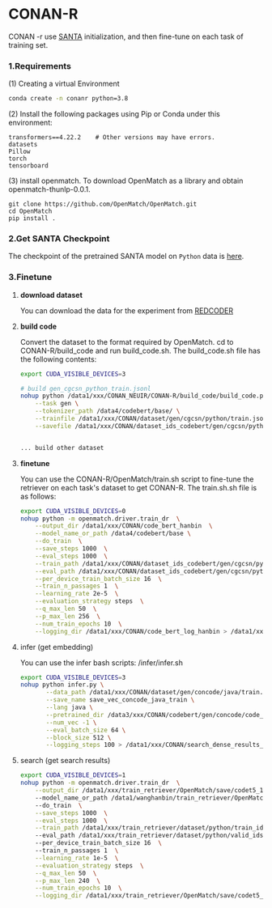 # CONAN-R

CONAN -r use [SANTA](https://github.com/OpenMatch/SANTA) initialization, and then fine-tune on each task of training set.

### 1.Requirements

(1) Creating a virtual Environment

```bash
conda create -n conanr python=3.8
```

(2) Install the following packages using Pip or Conda under this environment:

```
transformers==4.22.2    # Other versions may have errors.
datasets
Pillow
torch
tensorboard
```

(3) install openmatch. To download OpenMatch as a library and obtain openmatch-thunlp-0.0.1.

```
git clone https://github.com/OpenMatch/OpenMatch.git
cd OpenMatch
pip install .
```



### 2.Get SANTA Checkpoint

The checkpoint of the pretrained SANTA model on `Python` data is [here](https://huggingface.co/OpenMatch/santa-code-python-adv). 



### 3.Finetune

1. **download dataset**

   You can download the data for the experiment from [REDCODER](https://arxiv.org/abs/2305.19912)

   

2. **build code**

   Convert the dataset to the format required by OpenMatch. cd to CONAN-R/build_code and run build_code.sh. The build_code.sh file has the following contents:

   ```bash
   export CUDA_VISIBLE_DEVICES=3
   
   # build gen_cgcsn_python_train.jsonl
   nohup python /data1/xxx/CONAN_NEUIR/CONAN-R/build_code/build_code.py  \
       --task gen \
       --tokenizer_path /data4/codebert/base/ \
       --trainfile /data1/xxx/CONAN/dataset/gen/cgcsn/python/train.jsonl \
       --savefile /data1/xxx/CONAN/dataset_ids_codebert/gen/cgcsn/python/train_ids.jsonl > ../build_code_log/build_gen_cgcsn_python_train.log 2>&1 &
   
   
   ... build other dataset
   ```

   

3. **finetune**

   You can use the CONAN-R/OpenMatch/train.sh script to fine-tune the retriever on each task's dataset to get CONAN-R. The train.sh.sh file is as follows:

   ```bash
   export CUDA_VISIBLE_DEVICES=0
   nohup python -m openmatch.driver.train_dr  \
       --output_dir /data1/xxx/CONAN/code_bert_hanbin  \
       --model_name_or_path /data4/codebert/base \
       --do_train  \
       --save_steps 1000  \
       --eval_steps 1000  \
       --train_path /data1/xxx/CONAN/dataset_ids_codebert/gen/cgcsn/python/train_ids.jsonl  \
       --eval_path /data1/xxx/CONAN/dataset_ids_codebert/gen/cgcsn/python/dev_ids.jsonl  \
       --per_device_train_batch_size 16  \
       --train_n_passages 1  \
       --learning_rate 2e-5  \
       --evaluation_strategy steps  \
       --q_max_len 50  \
       --p_max_len 256  \
       --num_train_epochs 10  \
       --logging_dir /data1/xxx/CONAN/code_bert_log_hanbin > /data1/xxx/CONAN/code_bert_hanbin.log 2>&1 &
   ```

   

4. infer (get embedding)

   You can use the infer bash scripts: /infer/infer.sh

   ```bash
   export CUDA_VISIBLE_DEVICES=3
   nohup python infer.py \
          --data_path /data1/xxx/CONAN/dataset/gen/concode/java/train.jsonl \
          --save_name save_vec_concode_java_train \
          --lang java \
          --pretrained_dir /data3/xxx/CONAN/codebert/gen/concode/code_bert/checkpoint-60000/ \
          --num_vec -1 \
          --eval_batch_size 64 \
          --block_size 512 \
          --logging_steps 100 > /data1/xxx/CONAN/search_dense_results_codebert/gen/concode/java/infer_save_vec_concode_java_train.log 2>&1 &
   
   ```

   

5. search (get search results)

   ```bash
   export CUDA_VISIBLE_DEVICES=1     
   nohup python -m openmatch.driver.train_dr  \
       --output_dir /data1/xxx/train_retriever/OpenMatch/save/codet5_1e-5_10_code2nl_xinze/  \	#output dir
       --model_name_or_path /data1/wanghanbin/train_retriever/OpenMatch/save/codet5_xinze/best_dev/ \	#model dir
       --do_train  \
       --save_steps 1000  \
       --eval_steps 1000  \
       --train_path /data1/xxx/train_retriever/dataset/python/train_ids.jsonl  \    # train_ids dir
       --eval_path /data1/xxx/train_retriever/dataset/python/valid_ids.jsonl  \		# dev_ids dir
       --per_device_train_batch_size 16  \	
       --train_n_passages 1  \
       --learning_rate 1e-5  \
       --evaluation_strategy steps  \
       --q_max_len 50  \
       --p_max_len 240  \
       --num_train_epochs 10  \
       --logging_dir /data1/xxx/train_retriever/OpenMatch/save/codet5_1e-5_10_code2nl_xinze_log/ > /data1/xxx/train_retriever/OpenMatch/save/codet5_1e-5_10_code2nl_xinze.log 2>&1 &
   ```

